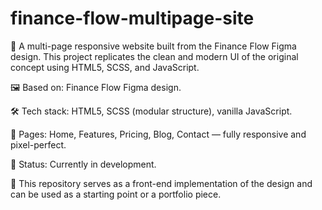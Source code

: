 # finance-flow-multipage-site

💼 A multi-page responsive website built from the Finance Flow Figma design. This project replicates the clean and modern UI of the original concept using HTML5, SCSS, and JavaScript.

🖼️ Based on: Finance Flow Figma design.

🛠️ Tech stack: HTML5, SCSS (modular structure), vanilla JavaScript.

📄 Pages: Home, Features, Pricing, Blog, Contact — fully responsive and pixel-perfect.

🚧 Status: Currently in development.

📁 This repository serves as a front-end implementation of the design and can be used as a starting point or a portfolio piece.
